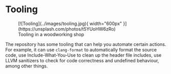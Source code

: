 # Tooling

<figure markdown>
[![Tooling](../images/tooling.jpg){ width="600px" }](https://unsplash.com/photos/t5YUoHW6zRo)
<figcaption>Tooling in a woodworking shop</figcaption>
</figure>

The repository has some tooling that can help you automate certain actions. For
example, it can use `clang-format` to automatically format the source code, use
Include-What-You-Use to clean up the header file includes, use LLVM sanitizers
to check for code correctness and undefined behaviour, among other things. 

